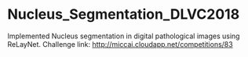 # Nucleus_Segmentation_DLVC2018
Implemented Nucleus segmentation in digital pathological images using ReLayNet. Challenge link: http://miccai.cloudapp.net/competitions/83

